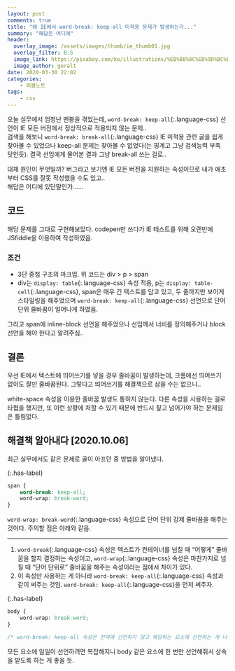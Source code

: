 ```yaml
---
layout: post
comments: true
title: "왜 IE에서 word-break: keep-all 미적용 문제가 발생하는가..."
summary: "해답은 어디에"
header:
  overlay_image: /assets/images/thumb/ie_thumb01.jpg
  overlay_filter: 0.5
  image_link: https://pixabay.com/ko/illustrations/%EB%B8%8C%EB%9D%BC%EC%9A%B0%EC%A0%80-%EC%9B%B9-www-%EC%BB%B4%ED%93%A8%ED%84%B0-773273/
  image_author: geralt
date: 2020-03-30 22:02
categories:
    - 퍼블노트
tags:
    - css
---
```

오늘 실무에서 엄청난 멘붕을 겪었는데, ```word-break: keep-all```{:.language-css} 선언이 IE 모든 버전에서 정상적으로 적용되지 않는 문제..  
검색을 해보니 ```word-break: break-all```{:.language-css} IE 미적용 관련 글을 쉽게 찾아볼 수 있었으나 keep-all 문제는 찾아볼 수 없었다(는 핑계고 그냥 검색능력 부족 탓인듯). 결국 선임에게 물어본 결과 그냥 break-all 쓰는 걸로..

대체 원인이 무엇일까? 버그라고 보기엔 IE 모든 버전을 지원하는 속성이므로 내가 애초부터 CSS를 잘못 작성했을 수도 있고..  
해답은 어디에 있단말인가......

## 코드

<script async src="//jsfiddle.net/dmitry762/psgk8hcf/12/embed/html,css,result/"></script>

해당 문제를 그대로 구현해보았다. codepen만 쓰다가 IE 테스트를 위해 오랜만에 JSfiddle을 이용하여 작성하였음.

### 조건

* 3단 중첩 구조의 마크업. 위 코드는 div &gt; p &gt; span
* div는 ```display: table```{:.language-css} 속성 적용, p는 ```display: table-cell```{:.language-css}, span은 매우 긴 텍스트를 담고 있고, 두 줄까지만 보이게 스타일링을 해주었으며 ```word-break: keep-all```{:.language-css} 선언으로 단어 단위 줄바꿈이 일어나게 하였음.

그리고 span에 inline-block 선언을 해주었으나 선임께서 너비를 정의해주거나 block 선언을 해야 한다고 알려주심..

## 결론
우선 IE에서 텍스트에 띄어쓰기를 넣을 경우 줄바꿈이 발생하는데, 크롬에선 띄어쓰기 없이도 잘만 줄바꿈된다. 그렇다고 띄어쓰기를 해결책으로 삼을 수는 없으니..

white-space 속성을 이용한 줄바꿈 발생도 통하지 않는다. 다른 속성을 사용하는 걸로 타협을 했지만, 또 이런 상황에 처할 수 있기 때문에 반드시 짚고 넘어가야 하는 문제임은 틀림없다.

## 해결책 알아내다 [2020.10.06]

최근 실무에서도 같은 문제로 골이 아프던 중 방법을 알아냈다.

{:.has-label}
```css
span {
    word-break: keep-all;
    word-wrap: break-word;
}
```

```word-wrap: break-word```{:.language-css} 속성으로 단어 단위 강제 줄바꿈을 해주는 것이다. 주의할 점은 아래와 같음.

---

1. ```word-break```{:.language-css} 속성은 텍스트가 컨테이너를 넘칠 때 &ldquo;어떻게&rdquo; 줄바꿈을 할지 결정하는 속성이고, ```word-wrap```{:.language-css} 속성은 마찬가지로 넘칠 때 &ldquo;단어 단위로&rdquo; 줄바꿈을 해주는 속성이라는 점에서 차이가 있다.
2. 이 속성만 사용하는 게 아니라 ```word-break: keep-all```{:.language-css} 속성과 같이 써주는 것임. ```word-break: keep-all```{:.language-css}을 먼저 써주자.

{:.has-label}
```css
body {
    word-wrap: break-word;
}

/* word-break: keep-all 속성은 전역에 선언하지 않고 해당하는 요소에 선언하는 게 나은 것 같다. */
```

모든 요소에 일일이 선언하려면 복잡해지니 body 같은 요소에 한 번만 선언해줘서 상속을 받도록 하는 게 좋을 듯.